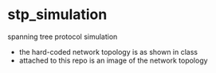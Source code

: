 # stp_simulation
spanning tree protocol simulation

- the hard-coded network topology is as shown in class
- attached to this repo is an image of the network topology

